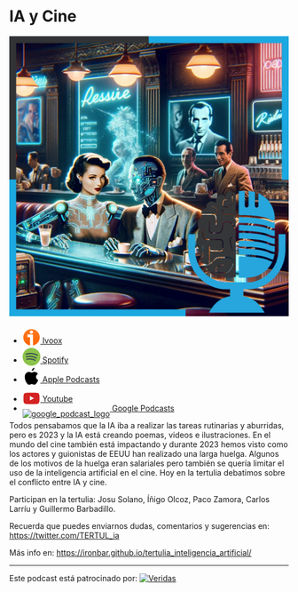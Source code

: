 # IA y Cine

![miniature](res/2023-12-01-15-36-07.png)

- [<img src="../../../res/ivoox-icon-256.webp" alt="ivoox_logo" width="32" style="position: relative; top: 5px;"> Ivoox](https://go.ivoox.com/rf/119649980)
- [<img src="../../../res/spotify-icon-256.webp" alt="spotify_logo" width="32" style="position: relative; top: 5px;"> Spotify](https://open.spotify.com/episode/4ouZCqdRhlwc2dWTZLP9OL?si=xnmTj6CYR8SGj3LqQmxa5Q)
- [<img src="../../../res/apple-icon-256.webp" alt="apple_logo" width="32" style="position: relative; top: 5px;"> Apple Podcasts](https://podcasts.apple.com/us/podcast/inteligencia-artificial-y-cine/id1669083682?i=1000635183830)
- [<img src="../../../res/youtube-icon-256.png" alt="youtube_logo" width="32" style="position: relative; top: 10px;"> Youtube](https://www.youtube.com/watch?v=ghpIcV5O0xY)
- [<img src="https://cdn.iconscout.com/icon/free/png-256/free-google-podcasts-2038772-1721669.png" alt="google_podcast_logo" width="32" style="position: relative; top: 10px;"> Google Podcasts](https://podcasts.google.com/feed/aHR0cHM6Ly93d3cuaXZvb3guY29tL3BvZGNhc3QtdGVydHVsaWEtaW50ZWxpZ2VuY2lhLWFydGlmaWNpYWxfZmdfZjExODE1MzExX2ZpbHRyb18xLnhtbA/episode/aHR0cHM6Ly93d3cuaXZvb3guY29tLzExOTY0OTk4MA?sa=X&ved=0CAUQkfYCahcKEwiIr42VocuCAxUAAAAAHQAAAAAQAQ)

Todos pensabamos que la IA iba a realizar las tareas rutinarias y aburridas, pero es 2023 y la IA está creando poemas, videos e ilustraciones. En el mundo del cine también está impactando y durante 2023 hemos visto como los actores y guionistas de EEUU han realizado una larga huelga. Algunos de los motivos de la huelga eran salariales pero también se quería limitar el uso de la inteligencia artificial en el cine. Hoy en la tertulia debatimos sobre el conflicto entre IA y cine.

Participan en la tertulia: Josu Solano, Íñigo Olcoz, Paco Zamora, Carlos Larríu y Guillermo Barbadillo.

Recuerda que puedes enviarnos dudas, comentarios y sugerencias en: <https://twitter.com/TERTUL_ia>

Más info en: <https://ironbar.github.io/tertulia_inteligencia_artificial/>

---

Este podcast está patrocinado por:  [<img src="https://veridas.com/wp-content/uploads/2021/08/VERIDAS-logo-azul-coral-rgb-592x131-1.png.webp" alt="Veridas" width="64" style="position: relative; top: 0px;">](https://veridas.com/)
